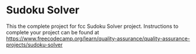 # Sudoku Solver

This the complete project for fcc Sudoku Solver project. Instructions to complete your project can be found at https://www.freecodecamp.org/learn/quality-assurance/quality-assurance-projects/sudoku-solver

